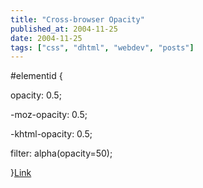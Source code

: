 ```yaml
---
title: "Cross-browser Opacity"
published_at: 2004-11-25
date: 2004-11-25
tags: ["css", "dhtml", "webdev", "posts"]
---
```

\#elementid \{  

  opacity: 0.5;  

  -moz-opacity: 0.5;  

  -khtml-opacity: 0.5;  

  filter: alpha(opacity=50);  

\}[Link](http://www.sitepoint.com/blog-post-view.php?id=211431)